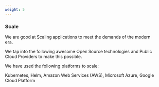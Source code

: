 ```yaml
---
weight: 5
---
```


### Scale

We are good at Scaling applications to meet the demands of the modern era.

We tap into the following awesome Open Source technologies and Public Cloud Providers to make this possible.

We have used the following platforms to scale:

Kubernetes, Helm, Amazon Web Services (AWS), Microsoft Azure, Google Cloud Platform
